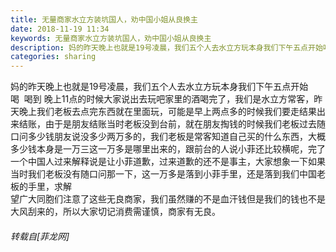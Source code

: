 ```yaml
---
title: 无量商家水立方装坑国人，劝中国小姐从良换主
date: 2018-11-19 11:34
keywords: 无量商家水立方装坑国人，劝中国小姐从良换主
description: 妈的昨天晚上也就是19号凌晨，我们五个人去水立方玩本身我们下午五点开始喝  喝到 晚上11点的时候大家说出去玩吧家里的酒喝完了，我们是水立方常客，昨天晚上我们老板去点完东西就在里面玩，可能是早上两点多的时候我们要走结果出来结账，由于是朋友结账当时老板没到台前，就在朋友掏钱的时候我们老板过去随口问多少钱朋友说没多少两万多的，我们老板是常客知道自己买的什么东西，大概多少钱本身是一万三这一万多是哪里出来的，跟前台的人说小菲还比较横呢，完了一个中国人过来解释说是让小菲道歉，过来道歉的还不是事主，大家想象一下如果当时我们老板没有随口问那一下，这一万多是落到小菲手里，还是落到我们中国老板的手里，求解望广大同胞们注意了这些无良商家，我们虽然赚的不是血汗钱但是我们的钱也不是大风刮来的，所以大家切记消费需谨慎，商家有无良。
categories: sharing
---
```

<td class="t_f" id="postmessage_2308127">

妈的昨天晚上也就是19号凌晨，我们五个人去水立方玩本身我们下午五点开始喝  喝到 晚上11点的时候大家说出去玩吧家里的酒喝完了，我们是水立方常客，昨天晚上我们老板去点完东西就在里面玩，可能是早上两点多的时候我们要走结果出来结账，由于是朋友结账当时老板没到台前，就在朋友掏钱的时候我们老板过去随口问多少钱朋友说没多少两万多的，我们老板是常客知道自己买的什么东西，大概多少钱本身是一万三这一万多是哪里出来的，跟前台的人说小菲还比较横呢，完了一个中国人过来解释说是让小菲道歉，过来道歉的还不是事主，大家想象一下如果当时我们老板没有随口问那一下，这一万多是落到小菲手里，还是落到我们中国老板的手里，求解<br/>
望广大同胞们注意了这些无良商家，我们虽然赚的不是血汗钱但是我们的钱也不是大风刮来的，所以大家切记消费需谨慎，商家有无良。</td>
###### 转载自[菲龙网]